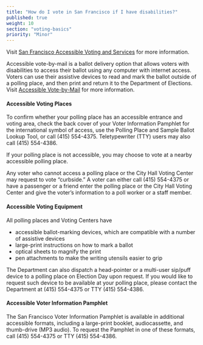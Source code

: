 ```yaml
---
title: "How do I vote in San Francisco if I have disabilities?"
published: true
weight: 10
section: "voting-basics"
priority: "Minor"
---
```


Visit [San Francisco Accessible Voting and Services](https://sfelections.sfgov.org/accessible-voting-and-services) for more information.  

Accessible vote-by-mail is a ballot delivery option that allows voters with disabilities to access their ballot using any computer with internet access. Voters can use their assistive devices to read and mark the ballot outside of a polling place, and then print and return it to the Department of Elections. Visit [Accessible Vote-by-Mail](https://sfelections.sfgov.org/accessible-vote-mail-system) for more information.

#### Accessible Voting Places  

To confirm whether your polling place has an accessible entrance and voting area, check the back cover of your Voter Information Pamphlet for the international symbol of access, use the Polling Place and Sample Ballot Lookup Tool, or call (415) 554-4375. Teletypewriter (TTY) users may also call (415) 554-4386.

If your polling place is not accessible, you may choose to vote at a nearby accessible polling place. 

Any voter who cannot access a polling place or the City Hall Voting Center may request to vote “curbside.” A voter can either call (415) 554-4375 or have a passenger or a friend enter the polling place or the City Hall Voting Center and give the voter’s information to a poll worker or a staff member.

#### Accessible Voting Equipment  

All polling places and Voting Centers have
- accessible ballot-marking devices, which are compatible with a number of assistive devices 
- large-print instructions on how to mark a ballot
- optical sheets to magnify the print 
- pen attachments to make the writing utensils easier to grip

The Department can also dispatch a head-pointer or a multi-user sip/puff device to a polling place on Election Day upon request. If you would like to request such device to be available at your polling place, please contact the Department at (415) 554-4375 or TTY (415) 554-4386.

#### Accessible Voter Information Pamphlet  

The San Francisco Voter Information Pamphlet is available in additional accessible formats, including a large-print booklet, audiocassette, and thumb-drive (MP3 audio). To request the Pamphlet in one of these formats, call (415) 554-4375 or TTY (415) 554-4386.
